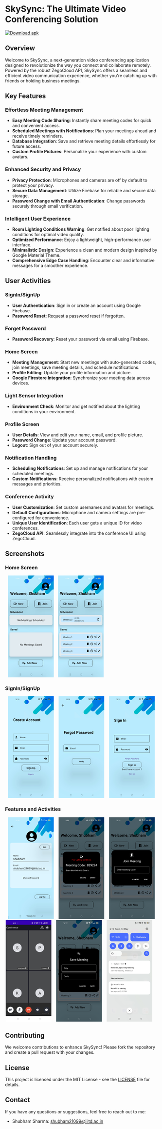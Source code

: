 # SkySync: The Ultimate Video Conferencing Solution

[![Download apk](https://custom-icon-badges.demolab.com/badge/-Download-blue?style=for-the-badge&logo=download&logoColor=white "Download zip")](https://github.com/SHUBHAMSHARMA0711/SkySync-Video-Conferencing-Application/releases/download/v1.0.0/SkySync.apk)

## Overview
Welcome to SkySync, a next-generation video conferencing application designed to revolutionize the way you connect and collaborate remotely. Powered by the robust ZegoCloud API, SkySync offers a seamless and efficient video communication experience, whether you're catching up with friends or holding business meetings.

## Key Features
### Effortless Meeting Management
- **Easy Meeting Code Sharing**: Instantly share meeting codes for quick and convenient access.
- **Scheduled Meetings with Notifications**: Plan your meetings ahead and receive timely reminders.
- **Database Integration**: Save and retrieve meeting details effortlessly for future access.
- **Custom Profile Pictures**: Personalize your experience with custom avatars.

### Enhanced Security and Privacy
- **Privacy Protection**: Microphones and cameras are off by default to protect your privacy.
- **Secure Data Management**: Utilize Firebase for reliable and secure data storage.
- **Password Change with Email Authentication**: Change passwords securely through email verification.

### Intelligent User Experience
- **Room Lighting Conditions Warning**: Get notified about poor lighting conditions for optimal video quality.
- **Optimized Performance**: Enjoy a lightweight, high-performance user interface.
- **Minimalistic Design**: Experience a clean and modern design inspired by Google Material Theme.
- **Comprehensive Edge Case Handling**: Encounter clear and informative messages for a smoother experience.

## User Activities
### SignIn/SignUp
- **User Authentication**: Sign in or create an account using Google Firebase.
- **Password Reset**: Request a password reset if forgotten.

### Forget Password
- **Password Recovery**: Reset your password via email using Firebase.

### Home Screen
- **Meeting Management**: Start new meetings with auto-generated codes, join meetings, save meeting details, and schedule notifications.
- **Profile Editing**: Update your profile information and picture.
- **Google Firestore Integration**: Synchronize your meeting data across devices.

### Light Sensor Integration
- **Environment Check**: Monitor and get notified about the lighting conditions in your environment.

### Profile Screen
- **User Details**: View and edit your name, email, and profile picture.
- **Password Change**: Update your account password.
- **Logout**: Sign out of your account securely.

### Notification Handling
- **Scheduling Notifications**: Set up and manage notifications for your scheduled meetings.
- **Custom Notifications**: Receive personalized notifications with custom messages and priorities.

### Conference Activity
- **User Customization**: Set custom usernames and avatars for meetings.
- **Default Configurations**: Microphone and camera settings are pre-configured for convenience.
- **Unique User Identification**: Each user gets a unique ID for video conferences.
- **ZegoCloud API**: Seamlessly integrate into the conference UI using ZegoCloud.

## Screenshots
### Home Screen
<img src="assets/Screenshot_2024-05-13-00-02-19-69_3284b72beae1a18d544836600d91e8bb.jpg" width = "150" hspace="10"> <img src="assets/Screenshot_2024-05-13-00-03-33-75_3284b72beae1a18d544836600d91e8bb.jpg" width = "150">

### SignIn/SignUp
<img src="assets/Screenshot_2024-05-13-00-19-58-58_3284b72beae1a18d544836600d91e8bb.jpg" width = "150" hspace="10"> <img src="assets/Screenshot_2024-05-13-00-19-48-81_3284b72beae1a18d544836600d91e8bb.jpg" width = "150" hspace="2"> <img src="assets/Screenshot_2024-05-13-00-19-38-86_3284b72beae1a18d544836600d91e8bb.jpg" width = "150" hspace="10">

### Features and Activities
<img src="assets/Screenshot_2024-05-13-00-18-35-49_3284b72beae1a18d544836600d91e8bb.jpg" width = "150" hspace="10"> <img src="assets/Screenshot_2024-05-13-17-29-16-93_3284b72beae1a18d544836600d91e8bb.jpg" width = "150" hspace="2"> <img src="assets/Screenshot_2024-05-13-00-19-00-80_3284b72beae1a18d544836600d91e8bb.jpg" width = "150" hspace="10"> <img src="assets/Screenshot_2024-05-13-18-22-59-94_3284b72beae1a18d544836600d91e8bb.jpg" width = "150" hspace="2"> <img src="assets/Screenshot_2024-05-13-00-19-29-93_3284b72beae1a18d544836600d91e8bb.jpg" width = "150" hspace="10"> <img src="assets/Screenshot_2024-05-13-18-19-19-74_b783bf344239542886fee7b48fa4b892.jpg" width = "150" hspace="2">

## Contributing
We welcome contributions to enhance SkySync! Please fork the repository and create a pull request with your changes.

## License
This project is licensed under the MIT License - see the [LICENSE](LICENSE) file for details.

## Contact
If you have any questions or suggestions, feel free to reach out to me:
- Shubham Sharma: [shubham21099@iiitd.ac.in](mailto:shubham21099@iiitd.ac.in)
